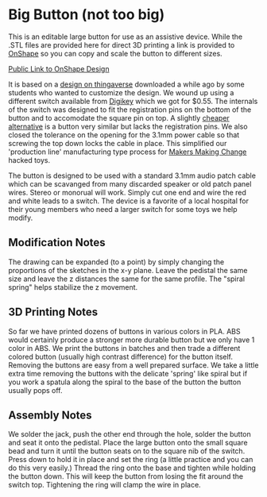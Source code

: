 # Big Button (not too big)
This is an editable large button for use as an assistive device. While the .STL files are provided here for direct 3D printing a link is provided to [OnShape](https://www.onshape.com/en/products/free) so you can copy and scale the button to different sizes.

[Public Link to OnShape Design](https://bhhs.onshape.com/documents/78bbdee173944de41d598962/w/2f661b4d61a50f31ac1c939b/e/03b1ed92ffad79868d8ec1e2)

It is based on a [design on thingaverse](https://www.thingiverse.com/thing:3062522) downloaded a while ago by some students who wanted to customize the design. We wound up using a different switch available from [Digikey](https://www.digikey.com/en/products/detail/omron-electronics-inc-emc-div/B3F-4055/31799) which we got for $0.55. The internals of the switch was designed to fit the registration pins on the bottom of the button and to accomodate the square pin on top.  A slightly [cheaper alternative](https://www.digikey.com/en/products/detail/c-k/PTS125SJK73-2-LFS/1146902) is a button very similar but lacks the registration pins. We also closed the tolerance on the opening for the 3.1mm power cable so that screwing the top down locks the cable in place. This simplified our 'production line' manufacturing type process for [Makers Making Change](https://makersmakingchange.com/) hacked toys. 

The button is designed to be used with a standard 3.1mm audio patch cable which can be scavanged from many discarded speaker or old patch panel wires. Stereo or monorual will work.  Simply cut one end and wire the red and white leads to a switch.  The device is a favorite of a local hospital for their young members who need a larger switch for some toys we help modify.

## Modification Notes
The drawing can be expanded (to a point) by simply changing the proportions of the sketches in the x-y plane. Leave the pedistal the same size and leave the z distances the same for the same profile.  The "spiral spring" helps stabilize the z movement.

## 3D Printing Notes
So far we have printed dozens of buttons in various colors in PLA.  ABS would certainly produce a stronger more durable button but we only have 1 color in ABS.  We print the buttons in batches and then trade a different colored button (usually high contrast difference) for the button itself.  Removing the buttons are easy from a well prepared surface. We take a little extra time removing the buttons with the delicate 'spring' like spiral but if you work a spatula along the spiral to the base of the button the button usually pops off.

## Assembly Notes
We solder the jack, push the other end through the hole, solder the button and seat it onto the pedistal. Place the large button onto the small square bead and turn it until the button seats on to the square nib of the switch. Press down to hold it in place and set the ring (a little practice and you can do this very easily.)  Thread the ring onto the base and tighten while holding the button down. This will keep the button from losing the fit around the switch top. Tightening the ring will clamp the wire in place.

